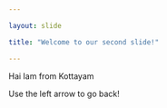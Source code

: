 ```yaml
---

layout: slide

title: "Welcome to our second slide!"

---
```


Hai Iam from Kottayam

Use the left arrow to go back!


